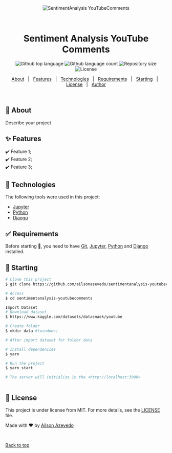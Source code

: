 <div align="center" id="top"> 
  <img src="./.github/app.gif" alt="SentimentAnalysis YouTubeComments" />

  &#xa0;

  <!-- <a href="https://sentimentanalysisyoutubecomments.netlify.app">Demo</a> -->
</div>

<h1 align="center">Sentiment Analysis YouTube Comments</h1>

<p align="center">

  <img alt="Github top language" src="https://img.shields.io/github/languages/top/ailsonazevedo/sentimentanalysis-youtubecomments?color=E8050E">

  <img alt="Github language count" src="https://img.shields.io/github/languages/count/ailsonazevedo/sentimentanalysis-youtubecomments?color=E8050E">

  <img alt="Repository size" src="https://img.shields.io/github/repo-size/ailsonazevedo/sentimentanalysis-youtubecomments?color=E8050E">

  <img alt="License" src="https://img.shields.io/github/license/ailsonazevedo/sentimentanalysis-youtubecomments?color=E8050E">

  <!-- <img alt="Github issues" src="https://img.shields.io/github/issues/{{YOUR_GITHUB_USERNAME}}/sentimentanalysis-youtubecomments?color=56BEB8" /> -->

  <!-- <img alt="Github forks" src="https://img.shields.io/github/forks/{{YOUR_GITHUB_USERNAME}}/sentimentanalysis-youtubecomments?color=56BEB8" /> -->

  <!-- <img alt="Github stars" src="https://img.shields.io/github/stars/{{YOUR_GITHUB_USERNAME}}/sentimentanalysis-youtubecomments?color=56BEB8" /> -->
</p>

<!-- Status -->

<!-- <h4 align="center"> 
	🚧  SentimentAnalysis YouTubeComments 🚀 Under construction...  🚧
</h4> 

<hr> -->

<p align="center">
  <a href="#dart-about">About</a> &#xa0; | &#xa0; 
  <a href="#sparkles-features">Features</a> &#xa0; | &#xa0;
  <a href="#rocket-technologies">Technologies</a> &#xa0; | &#xa0;
  <a href="#white_check_mark-requirements">Requirements</a> &#xa0; | &#xa0;
  <a href="#checkered_flag-starting">Starting</a> &#xa0; | &#xa0;
  <a href="#memo-license">License</a> &#xa0; | &#xa0;
  <a href="https://github.com/ailsonazevedo" target="_blank">Author</a>
</p>

<br>

## :dart: About ##

Describe your project

## :sparkles: Features ##

:heavy_check_mark: Feature 1;\
:heavy_check_mark: Feature 2;\
:heavy_check_mark: Feature 3;

## :rocket: Technologies ##

The following tools were used in this project:

- [Jupyter](https://jupyter.org/)
- [Python](https://python.org/)
- [Django](https://www.djangoproject.com/)


## :white_check_mark: Requirements ##

Before starting :checkered_flag:, you need to have [Git](https://git-scm.com), [Jupyter](https://jupyter.org/), [Python](https://python.org) and [Django](https://www.djangoproject.com/) installed.

## :checkered_flag: Starting ##

```bash
# Clone this project
$ git clone https://github.com/ailsonazevedo/sentimentanalysis-youtubecomments

# Access
$ cd sentimentanalysis-youtubecomments

Import Dataset
# Download dataset 
$ https://www.kaggle.com/datasets/datasnaek/youtube

# Create folder
$ mkdir data #(windows)

# After import dataset for folder data

# Install dependencies
$ yarn

# Run the project
$ yarn start

# The server will initialize in the <http://localhost:3000>
```
```bash

```

## :memo: License ##

This project is under license from MIT. For more details, see the [LICENSE](LICENSE.md) file.


Made with :heart: by <a href="https://github.com/ailsonazevedo" target="_blank">Ailson Azevedo</a>

&#xa0;

<a href="#top">Back to top</a>
